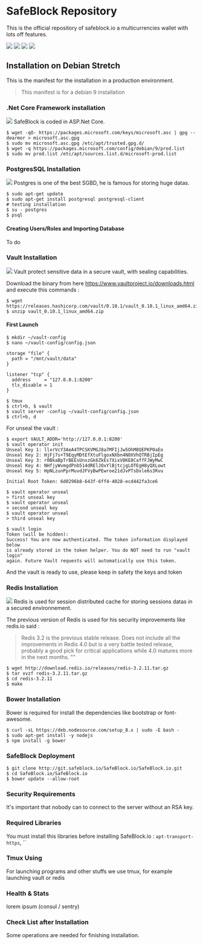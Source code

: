 # SafeBlock Repository
This is the official repository of safeblock.io a multicurrencies wallet with lots off features.

![](https://img.shields.io/badge/safeblock-v2.0.0-brightgreen.svg?longCache=true) ![](https://img.shields.io/badge/bootstrap-4.1.1-blue.svg?longCache=true) ![](https://img.shields.io/badge/nbitcoin-4.1.1.7-lightgray.svg?longCache=true) ![](https://img.shields.io/badge/BCrypt.Net--Next-2.1.3-lightgray.svg?longCache=true)

## Installation on Debian Stretch
This is the manifest for the installation in a production environment.
> This manifest is for a debian 9 installation

### .Net Core Framework installation
![](https://img.shields.io/badge/netcore-2.0-blue.svg?longCache=true) SafeBlock is coded in ASP.Net Core.

```console
$ wget -qO- https://packages.microsoft.com/keys/microsoft.asc | gpg --dearmor > microsoft.asc.gpg
$ sudo mv microsoft.asc.gpg /etc/apt/trusted.gpg.d/
$ wget -q https://packages.microsoft.com/config/debian/9/prod.list
$ sudo mv prod.list /etc/apt/sources.list.d/microsoft-prod.list
```

### PostgresSQL Installation
![](https://img.shields.io/badge/postgresql-10.4-lightgray.svg?longCache=true) Postgres is one of the best SGBD, he is famous for storing huge datas.

```console
$ sudo apt-get update
$ sudo apt-get install postgresql postgresql-client
# testing installation
$ su - postgres
$ psql
```
#### Creating Users/Roles and Importing Database
To do

### Vault Installation
![](https://img.shields.io/badge/vault-0.10-lightgray.svg?longCache=true) Vault protect sensitive data in a secure vault, with sealing capabilities.

Download the binary from here https://www.vaultproject.io/downloads.html and execute this commands :
```console
$ wget https://releases.hashicorp.com/vault/0.10.1/vault_0.10.1_linux_amd64.zip
$ unzip vault_0.10.1_linux_amd64.zip
```

#### First Launch
```console
$ mkdir ~/vault-config
$ nano ~/vault-config/config.json
```

```
storage "file" {
  path = "/mnt/vault/data"
}

listener "tcp" {
  address     = "127.0.0.1:8200"
  tls_disable = 1
}
```

```console
$ tmux
$ ctrl+b, $ vault
$ vault server -config ~/vault-config/config.json
$ ctrl+b, d
```

For unseal the vault :
```console
$ export VAULT_ADDR='http://127.0.0.1:8200'
$ vault operator init
Unseal Key 1: llxrVcY3AeA4TPCSKVMGJ8a7MFIjJw5OhM8QEPKP0aEo
Unseal Key 2: HjFj7s+T9EqyMDtEfXtuFlgoxNXbn4N0XVhQTRBjIpEg
Unseal Key 3: r0BkaBpTrBEEsUnxzGk6ZkEs7XixV8KE8CaffFJWyMwC
Unseal Key 4: NHfjyWvmgdPnb514dRElJOxYlBjtcjgLOTEgH8yQXLowt
Unseal Key 5: HpNLzunPprMuvdJFVyBwPEwroe21dJvPTsDxle6s3Rvu

Initial Root Token: 6d0296b8-643f-6ff4-4028-ecd442fa3ce6

$ vault operator unseal
> first unseal key
$ vault operator unseal
> second unseal key
$ vault operator unseal
> third unseal key

$ vault login
Token (will be hidden):
Success! You are now authenticated. The token information displayed below
is already stored in the token helper. You do NOT need to run "vault login"
again. Future Vault requests will automatically use this token.
```

And the vault is ready to use, please keep in safety the keys and token

### Redis Installation
![](https://img.shields.io/badge/redis-3.2.11-lightgray.svg?longCache=true)  Redis is used for session distributed cache for storing sessions datas in a secured environnement.

The previous version of Redis is used for his security improvements like redis.io said : 
>Redis 3.2 is the previous stable release. Does not include all the improvements in Redis 4.0 but is a very battle tested release, probably a good pick for critical applications while 4.0 matures more in the next months. ""

```console
$ wget http://download.redis.io/releases/redis-3.2.11.tar.gz
$ tar xvzf redis-3.2.11.tar.gz
$ cd redis-3.2.11
$ make
```

### Bower Installation
Bower is required for install the dependencies like bootstrap or font-awesome.

```console
$ curl -sL https://deb.nodesource.com/setup_8.x | sudo -E bash -
$ sudo apt-get install -y nodejs
$ npm install -g bower
```

### SafeBlock Deployment
```console
$ git clone http://git.safeblock.io/SafeBlock.io/SafeBlock.io.git
$ cd SafeBlock.io/SafeBlock.io
$ bower update --allow-root
```

### Security Requirements
It's important that nobody can to connect to the server without an RSA key.

### Required Libraries
You must install this libraries before installing SafeBlock.io : `apt-transport-https`, ``

### Tmux Using
For launching programs and other stuffs we use tmux, for example launching vault or redis

### Health & Stats
lorem ipsum
(consul / sentry)

### Check List after Installation
Some operations are needed for finishing installation.
